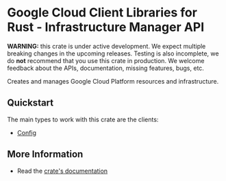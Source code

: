 # Google Cloud Client Libraries for Rust - Infrastructure Manager API

<!-- Code generated by sidekick. DO NOT EDIT. -->

**WARNING:** this crate is under active development. We expect multiple breaking
changes in the upcoming releases. Testing is also incomplete, we do **not**
recommend that you use this crate in production. We welcome feedback about the
APIs, documentation, missing features, bugs, etc.

Creates and manages Google Cloud Platform resources and infrastructure.

## Quickstart

The main types to work with this crate are the clients:

* [Config](https://docs.rs/google-cloud-config-v1/latest/google_cloud_config_v1/client/struct.Config.html)

## More Information

* Read the [crate's documentation](https://docs.rs/google-cloud-config-v1/latest/google-cloud-config-v1)
